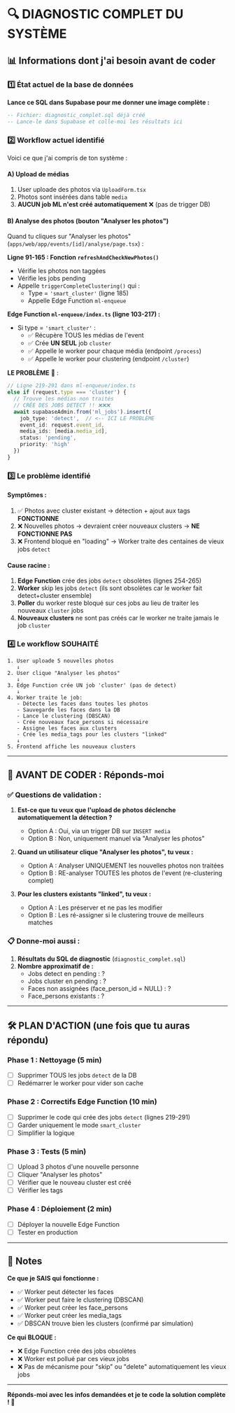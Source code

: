 # 🔍 DIAGNOSTIC COMPLET DU SYSTÈME

## 📊 Informations dont j'ai besoin avant de coder

### 1️⃣ **État actuel de la base de données**

**Lance ce SQL dans Supabase pour me donner une image complète :**
```sql
-- Fichier: diagnostic_complet.sql déjà créé
-- Lance-le dans Supabase et colle-moi les résultats ici
```

### 2️⃣ **Workflow actuel identifié**

Voici ce que j'ai compris de ton système :

#### **A) Upload de médias**
1. User uploade des photos via `UploadForm.tsx`
2. Photos sont insérées dans table `media`
3. **AUCUN job ML n'est créé automatiquement** ❌ (pas de trigger DB)

#### **B) Analyse des photos (bouton "Analyser les photos")**

Quand tu cliques sur "Analyser les photos" (`apps/web/app/events/[id]/analyse/page.tsx`) :

**Ligne 91-165 : Fonction `refreshAndCheckNewPhotos()`**
- Vérifie les photos non taggées
- Vérifie les jobs pending
- Appelle `triggerCompleteClustering()` qui :
  - Type = `'smart_cluster'` (ligne 185)
  - Appelle Edge Function `ml-enqueue`

**Edge Function `ml-enqueue/index.ts` (ligne 103-217) :**
- Si type = `'smart_cluster'` :
  - ✅ Récupère TOUS les médias de l'event
  - ✅ Crée **UN SEUL** job `cluster`
  - ✅ Appelle le worker pour chaque média (endpoint `/process`)
  - ✅ Appelle le worker pour clustering (endpoint `/cluster`)

**LE PROBLÈME** 🔴 :
```typescript
// Ligne 219-291 dans ml-enqueue/index.ts
else if (request.type === 'cluster') {
  // Trouve les médias non traités
  // CRÉE DES JOBS DETECT !! ❌❌❌
  await supabaseAdmin.from('ml_jobs').insert({
    job_type: 'detect',  // <-- ICI LE PROBLÈME
    event_id: request.event_id,
    media_ids: [media.media_id],
    status: 'pending',
    priority: 'high'
  })
}
```

### 3️⃣ **Le problème identifié**

#### **Symptômes :**
1. ✅ Photos avec cluster existant → détection + ajout aux tags **FONCTIONNE**
2. ❌ Nouvelles photos → devraient créer nouveaux clusters → **NE FONCTIONNE PAS**
3. ❌ Frontend bloqué en "loading" → Worker traite des centaines de vieux jobs `detect`

#### **Cause racine :**
1. **Edge Function** crée des jobs `detect` obsolètes (lignes 254-265)
2. **Worker** skip les jobs `detect` (ils sont obsolètes car le worker fait detect+cluster ensemble)
3. **Poller** du worker reste bloqué sur ces jobs au lieu de traiter les nouveaux `cluster` jobs
4. **Nouveaux clusters** ne sont pas créés car le worker ne traite jamais le job `cluster`

### 4️⃣ **Le workflow SOUHAITÉ**

```mermaid
1. User uploade 5 nouvelles photos
   ↓
2. User clique "Analyser les photos"
   ↓
3. Edge Function crée UN job 'cluster' (pas de detect)
   ↓
4. Worker traite le job:
   - Détecte les faces dans toutes les photos
   - Sauvegarde les faces dans la DB
   - Lance le clustering (DBSCAN)
   - Crée nouveaux face_persons si nécessaire
   - Assigne les faces aux clusters
   - Crée les media_tags pour les clusters "linked"
   ↓
5. Frontend affiche les nouveaux clusters
```

---

## 🎯 AVANT DE CODER : Réponds-moi

### ✅ Questions de validation :

1. **Est-ce que tu veux que l'upload de photos déclenche automatiquement la détection ?**
   - Option A : Oui, via un trigger DB sur `INSERT media`
   - Option B : Non, uniquement manuel via "Analyser les photos"

2. **Quand un utilisateur clique "Analyser les photos", tu veux :**
   - Option A : Analyser UNIQUEMENT les nouvelles photos non traitées
   - Option B : RE-analyser TOUTES les photos de l'event (re-clustering complet)

3. **Pour les clusters existants "linked", tu veux :**
   - Option A : Les préserver et ne pas les modifier
   - Option B : Les ré-assigner si le clustering trouve de meilleurs matches

### 📋 Donne-moi aussi :

1. **Résultats du SQL de diagnostic** (`diagnostic_complet.sql`)
2. **Nombre approximatif de :**
   - Jobs detect en pending : ?
   - Jobs cluster en pending : ?
   - Faces non assignées (face_person_id = NULL) : ?
   - Face_persons existants : ?

---

## 🛠️ PLAN D'ACTION (une fois que tu auras répondu)

### Phase 1 : Nettoyage (5 min)
- [ ] Supprimer TOUS les jobs `detect` de la DB
- [ ] Redémarrer le worker pour vider son cache

### Phase 2 : Correctifs Edge Function (10 min)
- [ ] Supprimer le code qui crée des jobs `detect` (lignes 219-291)
- [ ] Garder uniquement le mode `smart_cluster`
- [ ] Simplifier la logique

### Phase 3 : Tests (5 min)
- [ ] Upload 3 photos d'une nouvelle personne
- [ ] Cliquer "Analyser les photos"
- [ ] Vérifier que le nouveau cluster est créé
- [ ] Vérifier les tags

### Phase 4 : Déploiement (2 min)
- [ ] Déployer la nouvelle Edge Function
- [ ] Tester en production

---

## 📝 Notes

**Ce que je SAIS qui fonctionne :**
- ✅ Worker peut détecter les faces
- ✅ Worker peut faire le clustering (DBSCAN)
- ✅ Worker peut créer les face_persons
- ✅ Worker peut créer les media_tags
- ✅ DBSCAN trouve bien les clusters (confirmé par simulation)

**Ce qui BLOQUE :**
- ❌ Edge Function crée des jobs obsolètes
- ❌ Worker est pollué par ces vieux jobs
- ❌ Pas de mécanisme pour "skip" ou "delete" automatiquement les vieux jobs

---

**Réponds-moi avec les infos demandées et je te code la solution complète ! 🚀**

